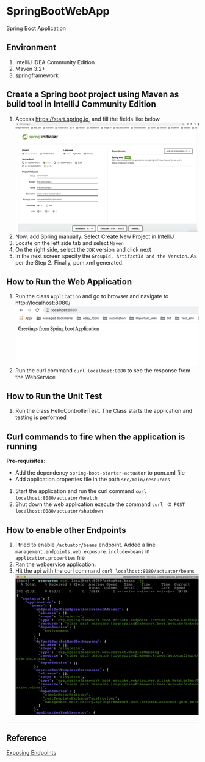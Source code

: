 # SpringBootWebApp
Spring  Boot Application

## Environment
1. IntelliJ IDEA Community Edition
2. Maven 3.2+
3. springframework

Create a Spring boot project using Maven as build tool in IntelliJ Community Edition
------------------------------------------------------------------------------------

1. Access  https://start.spring.io, and fill the fields like below
![Spring_boot](https://github.com/priya006/SpringBootWebApp/blob/master/Spring%20Initializer.png)
2. Now, add Spring manually. Select Create New Project in IntelliJ
3. Locate on the left side tab and select `Maven`
4. On the right side, select the `JDK` version and click next
5. In the next screen specify the `GroupId, ArtifactId and the Version`. As per the Step 2. Finally, pom.xml generated.

How to Run the Web Application
----------------------------
1. Run the class `Application` and go to browser and navigate to http://localhost:8080/
![SpringBoot](https://github.com/priya006/SpringBootWebApp/blob/master/SpringbootWebApp.png)
2. Run the curl command `curl localhost:8080` to see the response from the WebService

How to Run the Unit Test
------------------------
1. Run the class HelloControllerTest. The Class starts the application and testing is performed

Curl commands to fire when the application is running
------------------------------------------------------
**Pre-requisites:**

  - Add the dependency `spring-boot-starter-actuator` to pom.xml file
  - Add application.properties file in the path `src/main/resources`

1. Start the application and run the curl command `curl localhost:8080/actuator/health`
2. Shut down the web application execute the command `curl -X POST localhost:8080/actuator/shutdown`
 
How to enable other Endpoints
-----------------------------
1. I tried to enable `/actuator/beans` endpoint. Added a line `management.endpoints.web.exposure.include=beans` in `application.properties` file
2. Ran the webservice application.
3. Hit the api with the curl command `curl localhost:8080/actuator/beans`
![Beans](https://github.com/priya006/SpringBootWebApp/blob/master/SpringBoot_Beans.png)

---------------------------------------------------------------------------------------------------
## Reference
[Exposing Endpoints](https://docs.spring.io/spring-boot/docs/current/reference/html/production-ready-features.html#production-ready-endpoints-exposing-endpoints)